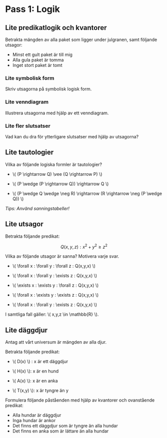 Pass 1: Logik
=============

Lite predikatlogik och kvantorer
---------------------------

Betrakta mängden av alla paket som ligger under julgranen, samt följande utsagor:

+ Minst ett gult paket är till mig
+ Alla gula paket är tomma
+ Inget stort paket är tomt

### Lite symbolisk form

Skriv utsagorna på symbolisk logisk form.

### Lite venndiagram

Illustrera utsagorna med hjälp av ett venndiagram.

### Lite fler slutsatser

Vad kan du dra för ytterligare slutsatser med hjälp av utsagorna?

Lite tautologier
----------------

Vilka av följande logiska formler är tautologier?

+ \\( (P \rightarrow Q) \vee (Q \rightarrow P) \\)

+ \\( (P \wedge (P \rightarrow Q)) \rightarrow Q \\)

+ \\( (P \wedge Q \wedge \neg R) \rightarrow (R \rightarrow \neg (P \wedge Q)) \\)

*Tips: Använd sanningstabeller!*

Lite utsagor
------------

Betrakta följande predikat:

$$Q(x,y,z) : x^2 + y^2 \geq z^2$$

Vilka av följande utsagor är sanna? Motivera varje svar.

+ \\( \forall x : \forall y : \forall z : Q(x,y,x) \\)

+ \\( \forall x : \forall y : \exists z : Q(x,y,x) \\)

+ \\( \exists x : \exists y : \forall z : Q(x,y,x) \\)

+ \\( \forall x : \exists y : \exists z : Q(x,y,x) \\)

+ \\( \forall x : \forall y : \exists z : Q(x,y,x) \\)

I samtliga fall gäller: \\( x,y,z \in \mathbb{R} \\).

Lite däggdjur
-------------

Antag att vårt universum är mängden av alla djur.

Betrakta följande predikat:

+ \\( D(x) \\) : x är ett däggdjur

+ \\( H(x) \\): x är en hund

+ \\( A(x) \\): x är en anka

+ \\( T(x,y) \\): x är tyngre än y

Formulera följande påståenden med hjälp av kvantorer och ovanstående predikat:

+ Alla hundar är däggdjur
+ Inga hundar är ankor
+ Det finns ett däggdjur som är tyngre än alla hundar
+ Det finns en anka som är lättare än alla hundar
